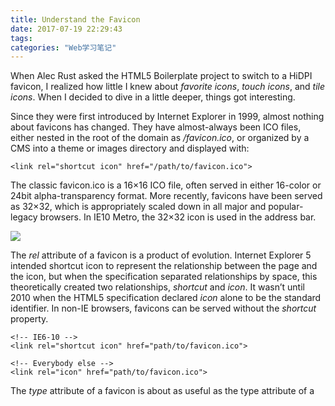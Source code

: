 ```yaml
---
title: Understand the Favicon
date: 2017-07-19 22:29:43
tags:
categories: "Web学习笔记"
---
```


When Alec Rust asked the HTML5 Boilerplate project to switch to a HiDPI favicon, I realized how little I knew about _favorite icons_, _touch icons_, and _tile icons_. When I decided to dive in a little deeper, things got interesting.

Since they were first introduced by Internet Explorer in 1999, almost nothing about favicons has changed. They have almost-always been ICO files, either nested in the root of the domain as _/favicon.ico_, or organized by a CMS into a theme or images directory and displayed with:

```HTML5
<link rel="shortcut icon" href="/path/to/favicon.ico">
```

The classic favicon.ico is a 16×16 ICO file, often served in either 16-color or 24bit alpha-transparency format. More recently, favicons have been served as 32×32, which is appropriately scaled down in all major and popular-legacy browsers. In IE10 Metro, the 32×32 icon is used in the address bar.

![](/images/categories/web/014/ie10-address-bar.png)

<!--more-->

The _rel_ attribute of a favicon is a product of evolution. Internet Explorer 5 intended shortcut icon to represent the relationship between the page and the icon, but when the specification separated relationships by space, this theoretically created two relationships, _shortcut_ and _icon_. It wasn’t until 2010 when the HTML5 specification declared _icon_ alone to be the standard identifier. In non-IE browsers, favicons can be served without the _shortcut_ property.

```HTML5
<!-- IE6-10 -->
<link rel="shortcut icon" href="path/to/favicon.ico">

<!-- Everybody else -->
<link rel="icon" href="path/to/favicon.ico">
```

The _type_ attribute of a favicon is about as useful as the type attribute of a <script>. As of Janaury 16, 2013, Wikipedia hints that the favicon’s type attribute may effect whether or not Internet Explorer will correctly display it. In reality, Internet Explorer only cares about the server mime for the ICO file, and otherwise ignores the type attribute. The _type_ attribute can be anything, and it can be nothing.

```HTML5
<!-- Still works in IE6+ -->
<link rel="shortcut icon" href="path/to/favicon.ico" type="image/vnd.microsoft.icon">

<!-- Still works in IE6+ -->
<link rel="shortcut icon" href="path/to/favicon.ico" type="image/x-icon">

<!-- Still works in IE6+ -->
<link rel="shortcut icon" href="path/to/favicon.ico">
```

![](/images/categories/web/014/02.png)

This really depresses me, because _Chrome_, _Firefox_, _Opera 7+_, and _Safari 4+_ all accept the PNG favicon, but Chrome and Safari will opt to use the ICO favicon when both are presented, regardless of the order in which they are declared. On the other hand, Internet Explorer does not support PNG favicons, but it will ignore the PNG favicon and use the ICO favicon, regardless of the order in which they are declared.

```HTML5
<!-- Chrome, Safari, IE -->
<link rel="shortcut icon" href="path/to/favicon.ico">

<!-- Firefox, Opera (Chrome and Safari say thanks but no thanks) -->
<link rel="icon" href="path/to/favicon.png">
```

Since PNG favicon files do not include multiple resolutions like ICO favicons, we can write out several favicon declarations and use the sizes attribute to target each resolution.

```HTML5
<link rel="icon" href="favicon-16.png" sizes="16x16">
<link rel="icon" href="favicon-32.png" sizes="32x32">
<link rel="icon" href="favicon-48.png" sizes="48x48">
<link rel="icon" href="favicon-64.png" sizes="64x64">
<link rel="icon" href="favicon-128.png" sizes="128x128">
```

How do these PNG-favicon-compatible browsers determine which favicon should be used? Firefox and Safari will use the favicon that comes last. Chrome for Mac will use whichever favicon is ICO formatted, otherwise the 32×32 favicon. Chrome for Windows will use the favicon that comes first if it is 16×16, otherwise the ICO. If none of the aforementioned options are available, both Chromes will use whichever favicon comes first, exactly the opposite of Firefox and Safari. Indeed, Chrome for Mac will ignore the 16×16 favicon and use the 32×32 version if only to scale it back down to 16×16 on non-retina devices. Opera, not wanting to take sides, will choose from any of the available icons at complete random. I love that Opera does this.
And that’s just the beginning. Now it’s time to learn about the Internet Explorer caveats.

While IE8-10 will display the favicon on first load of the page, IE7 will skip the first load and display the favicon during repeat visits. Worse yet, IE6 will only display the favicon once the site has been bookmarked and reopened in the browser. IE6 will also drop the favicon whenever the browser cache is cleared, and it will not display the favicon again until the site is either re-bookmarked, or the favicon is somehow reloaded. If IE6 and favicons mean a lot to you, you can force this reload with a little JavaScript snippet, preferably wrapped in a conditional comment.

```HTML5
<!-- I "support" IE6 -->
<!--[if IE 6]><script>(new Image).src="path/to/favicon.ico"</script><![endif]-->
```

Back to HiDPI; have you asked yourself this question yet?

>If all good browsers support PNG favicons, and IE browsers need ICO favicons, but ICO favicons throw off Chrome and Safari, why not wrap the ICO favicon in IE conditional commments?

That is a great question, and it leads to a great idea. PNG files are a fraction the size of ICO files. We could serve a classic 32×32 ICO favicon to IE, and a super sleek 96×96 PNG favicon to everybody else.

```HTML5
<!-- Just IE? -->
<!--[if IE]><link rel="shortcut icon" href="path/to/favicon.ico"><![endif]-->

<!-- Everybody else? -->
<link rel="icon" href="path/to/favicon.png">
```

One. Big. Problem. **IE10 does not support conditional comments, and it does not support PNG favicons**. Yes, with the code above, legacy IE would get a better experience than Microsoft’s brightest flagship.

>Hey, hey — what if we stick the ICO favicon in the root directory and use <link rel="icon"> to assign the PNG favicon?

You. Win. The Internet! Given the limitations of Chrome, Safari, and IE, this method will give every browser the best favicon experience. IE will ignore the _<link rel="icon">_ and use the ICO favicon found in the root of the domain as _/favicon.ico_. All other browsers will use the PNG favicon displayed with:

```HTML5
<link rel="icon" href="path/to/favicon.png">
```

>But what if I want multiple favicons or my CMS doesn’t like to do things this way? Is there … another way?

Yea, but you’re not gonna like it.

```HTML5
<!-- I "support" IE -->
<script>
navigator.appName == "Microsoft Internet Explorer" && (function (i, d, s, l) {
   i.src = "favicon.ico";
   s = d.getElementsByTagName("script")[0];
   l = s.parentNode.insertBefore(d.createElement("link"), s);
   l.rel = "shortcut icon";
   l.href = i.src;
})(new Image, document);
</script>

<!-- Everybody else -->
<link rel="icon" href="path/to/favicon.png">
```

Unsatisfied with either solution? All is not lost. IE10 users are mostly Windows 8 users for now, and Windows 8 introduces a new kind of display icon for websites — _tile icons_.

With IE10 Metro we can display a unique tile icon when the visitor pins our site to their Start screen. These tile icons are 144×144 PNG files, and for best results they use a transparent background. A background tile color can be specified using a hex RGB color (using the six-character #RRGGBB notation), a CSS color name, or the CSS rgb() function. The markup is pretty simple.

```HTML5
<meta name="msapplication-TileColor" content="#D83434">
<meta name="msapplication-TileImage" content="path/to/tileicon.png">
```

![](/images/categories/web/014/tile-icon-pinnning.png)

Okay, so let’s put it all together, accepting the potential limitation of IE10, and keeping the sane parts of everything else.

```HTML5
<link rel="apple-touch-icon" href="path/to/touchicon.png">
<link rel="icon" href="path/to/favicon.png">
<!--[if IE]><link rel="shortcut icon" href="path/to/favicon.ico"><![endif]-->
<!-- or, set /favicon.ico for IE10 win -->
<meta name="msapplication-TileColor" content="#D83434">
<meta name="msapplication-TileImage" content="path/to/tileicon.png">
```

It’s a start, at least.
If you want to learn more about creating favicons, I recommend [Create the perfect favicon](http://www.creativebloq.com/net-magazine) from Jon Hicks’ [The Icon Handbook](https://www.fivesimplesteps.com/products/the-icon-handbook), and [Making a good favicon](https://snook.ca/archives/design/making_a_good_favicon) by Jonathan Snook. Also, I want to thank @alrra for telling me about tile icons.

Wait, I came here for touch icons.

If you want to learn more about embedding touch icons, read Mathias Bynens’ [Everything You Always Wanted To Know About Touch Icons](). Or, follow this summary of his article:


>It’s perfectly possible to just create one high-resolution icon. Lower display resolutions automatically resize the icon. The downside is, this affects performance negatively whenever the site is added to the home screen.

>As of March 2013, if you’re lazy and don’t really care about performance when the site is added to the home screen, just use a single 152×152 icon

And here’s the markup for that icon:

```HTML5
<link rel="apple-touch-icon-precomposed" href="apple-touch-icon-152x152-precomposed.png">
```

May all your BlackBerry – Android – iOS(7) dreams come true.



Origin Post :[http://www.jonathantneal.com/blog/understand-the-favicon/](http://www.jonathantneal.com/blog/understand-the-favicon/)
